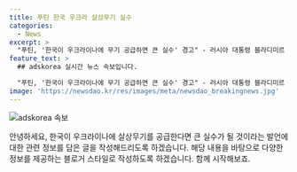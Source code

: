 ```yaml
---
title: 푸틴 한국 우크라 살상무기 실수
categories:
  - News
excerpt: >
  "푸틴, '한국이 우크라이나에 무기 공급하면 큰 실수' 경고" - 러시아 대통령 블라디미르 푸틴이 베트남 방문 끝내고 출국 전, 취재진과 만나 "한국이 우크라이나에 살상무기를 공급한다면 아주 큰 실수가 될 것"이라고 경고했다. 푸틴의 발언에 주목이 쏠리고 있다.
feature_text: >
  ## adskorea 실시간 뉴스 속보입니다.

  "푸틴, '한국이 우크라이나에 무기 공급하면 큰 실수' 경고" - 러시아 대통령 블라디미르 푸틴이 베트남 방문 끝내고 출국 전, 취재진과 만나 "한국이 우크라이나에 살상무기를 공급한다면 아주 큰 실수가 될 것"이라고 경고했다. 푸틴의 발언에 주목이 쏠리고 있다.
image: 'https://newsdao.kr/res/images/meta/newsdao_breakingnews.jpg'
---
```


<p><img src="https://newsdao.kr/res/images/meta/newsdao_breakingnews.jpg" alt="adskorea 속보" /></p>

<p>안녕하세요, 한국이 우크라이나에 살상무기를 공급한다면 큰 실수가 될 것이라는 발언에 대한 관련 정보를 담은 글을 작성해드리도록 하겠습니다. 해당 내용을 바탕으로 다양한 정보를 제공하는 블로거 스타일로 작성하도록 하겠습니다. 함께 시작해보죠.</p>

